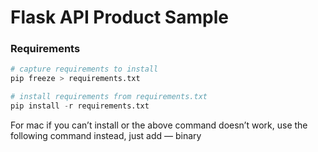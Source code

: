 # Flask API Product Sample


### Requirements
```python
# capture requirements to install
pip freeze > requirements.txt

# install requirements from requirements.txt
pip install -r requirements.txt
```

<aside>
For mac if you can’t install or the above command doesn’t work, use the following command instead, just add — binary
</aside>